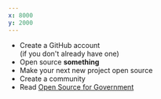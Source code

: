 ```yaml
---
x: 8000
y: 2000
---
```


* Create a GitHub account<br />(if you don't already have one)
* Open source **something**
* Make your next new project open source
* Create a community
* Read [Open Source for Government](http://ben.balter.com/open-source-for-government/)